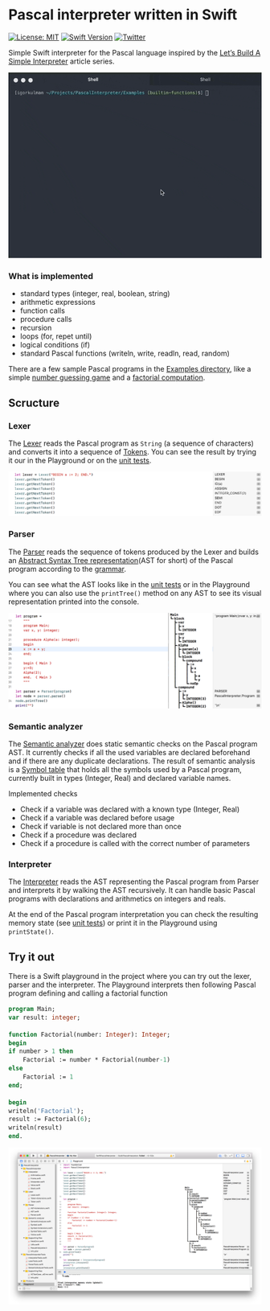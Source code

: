 # Pascal interpreter written in Swift
[![License: MIT](https://img.shields.io/badge/License-MIT-yellow.svg)](https://opensource.org/licenses/MIT)
[![Swift Version](https://img.shields.io/badge/Swift-4-F16D39.svg?style=flat)](https://developer.apple.com/swift)
[![Twitter](https://img.shields.io/badge/twitter-@igorkulman-blue.svg)](http://twitter.com/igorkulman)

Simple Swift interpreter for the Pascal language inspired by the [Let’s Build A Simple Interpreter](https://ruslanspivak.com/lsbasi-part1/) article series.

![Playground](Images/cli.gif) 

### What is implemented

* standard types (integer, real, boolean, string)
* arithmetic expressions
* function calls
* procedure calls
* recursion
* loops (for, repet until)
* logical conditions (if)
* standard Pascal functions (writeln, write, readln, read, random)

There are a few sample Pascal programs in the [Examples directory](Examples), like a simple [number guessing game](Examples/game.pas) and a [factorial computation](Examples/factorial.pas).

## Scructure

### Lexer

The [Lexer](PascalInterpreter/PascalInterpreter/Lexer/Lexer.swift) reads the Pascal program as `String` (a sequence of characters) and converts it into a sequence of [Tokens](PascalInterpreter/PascalInterpreter/Lexer/Token.swift). You can see the result by trying it our in the Playground or on the [unit tests](PascalInterpreter/PascalInterpreterTests/LexerTests.swift).

![Lexer](Images/lexer.png)

### Parser

The [Parser](PascalInterpreter/PascalInterpreter/Parser/Parser.swift) reads the sequence of tokens produced by the Lexer and builds an [Abstract Syntax Tree representation](PascalInterpreter/PascalInterpreter/Parser/AST.swift)(AST for short) of the Pascal program according to the [grammar](grammar.md). 

You can see what the AST looks like in the [unit tests](PascalInterpreter/PascalInterpreterTests/ParserTests.swift) or in the Playground where you can also use the `printTree()` method on any AST to see its visual representation printed into the console.

![Parser](Images/parser.png)

### Semantic analyzer

The [Semantic analyzer](PascalInterpreter/PascalInterpreter/Semantic%20analyzer/SemanticAnalyzer.swift) does static semantic checks on the Pascal program AST. It currently checks if all the used variables are declared beforehand and if there are any duplicate declarations. The result of semantic analysis is a [Symbol table](PascalInterpreter/PascalInterpreter/Semantic%20analyzer/SymbolTable.swift) that holds all the symbols used by a Pascal program, currently built in types (Integer, Real) and declared variable names. 

Implemented checks

* Check if a variable was declared with a known type (Integer, Real)
* Check if a variable was declared before usage
* Check if variable is not declared more than once
* Check if a procedure was declared
* Check if a procedure is called with the correct number of parameters

### Interpreter

The [Interpreter](PascalInterpreter/PascalInterpreter/Interpreter/Interpreter.swift) reads the AST representing the Pascal program from Parser and interprets it by walking the AST recursively. It can handle basic Pascal programs with declarations and arithmetics on integers and reals. 

At the end of the Pascal program interpretation you can check the resulting memory state (see [unit tests](PascalInterpreter/PascalInterpreterTests/InterpreterTests.swift)) or print it in the Playground using `printState()`.

## Try it out

There is a Swift playground in the project where you can try out the lexer, parser and the interpreter. The Playground interprets then following Pascal program defining and calling a factorial function

```` Pascal
program Main;
var result: integer;

function Factorial(number: Integer): Integer;
begin
if number > 1 then
    Factorial := number * Factorial(number-1)
else
    Factorial := 1
end;

begin
writeln('Factorial');
result := Factorial(6);
writeln(result)
end.
````

![Playground](Images/playground.png) 
